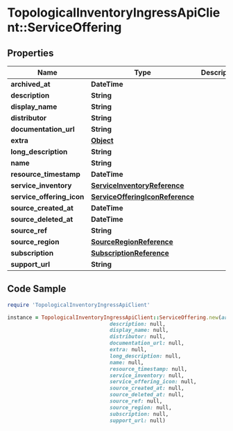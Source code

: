 # TopologicalInventoryIngressApiClient::ServiceOffering

## Properties

Name | Type | Description | Notes
------------ | ------------- | ------------- | -------------
**archived_at** | **DateTime** |  | [optional] 
**description** | **String** |  | [optional] 
**display_name** | **String** |  | [optional] 
**distributor** | **String** |  | [optional] 
**documentation_url** | **String** |  | [optional] 
**extra** | [**Object**](.md) |  | [optional] 
**long_description** | **String** |  | [optional] 
**name** | **String** |  | [optional] 
**resource_timestamp** | **DateTime** |  | [optional] 
**service_inventory** | [**ServiceInventoryReference**](ServiceInventoryReference.md) |  | [optional] 
**service_offering_icon** | [**ServiceOfferingIconReference**](ServiceOfferingIconReference.md) |  | [optional] 
**source_created_at** | **DateTime** |  | [optional] 
**source_deleted_at** | **DateTime** |  | [optional] 
**source_ref** | **String** |  | 
**source_region** | [**SourceRegionReference**](SourceRegionReference.md) |  | [optional] 
**subscription** | [**SubscriptionReference**](SubscriptionReference.md) |  | [optional] 
**support_url** | **String** |  | [optional] 

## Code Sample

```ruby
require 'TopologicalInventoryIngressApiClient'

instance = TopologicalInventoryIngressApiClient::ServiceOffering.new(archived_at: null,
                                 description: null,
                                 display_name: null,
                                 distributor: null,
                                 documentation_url: null,
                                 extra: null,
                                 long_description: null,
                                 name: null,
                                 resource_timestamp: null,
                                 service_inventory: null,
                                 service_offering_icon: null,
                                 source_created_at: null,
                                 source_deleted_at: null,
                                 source_ref: null,
                                 source_region: null,
                                 subscription: null,
                                 support_url: null)
```


